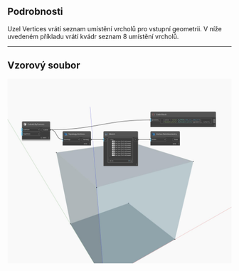 ## Podrobnosti
Uzel Vertices vrátí seznam umístění vrcholů pro vstupní geometrii. V níže uvedeném příkladu vrátí kvádr seznam 8 umístění vrcholů.
___
## Vzorový soubor

![Vertices](./Autodesk.DesignScript.Geometry.Topology.Vertices_img.jpg)

